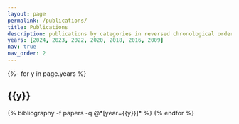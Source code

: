 ```yaml
---
layout: page
permalink: /publications/
title: Publications
description: publications by categories in reversed chronological order. generated by jekyll-scholar.
years: [2024, 2023, 2022, 2020, 2018, 2016, 2009]
nav: true
nav_order: 2
---
```

<!-- _pages/publications.md -->
<div class="publications">

{%- for y in page.years %}
  <h2 class="year">{{y}}</h2>
  {% bibliography -f papers -q @*[year={{y}}]* %}
{% endfor %}

</div>
